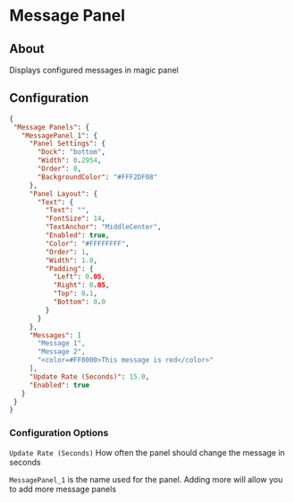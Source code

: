 # Message Panel

## About
Displays configured messages in magic panel

## Configuration
 
 ```json
{
  "Message Panels": {
    "MessagePanel_1": {
      "Panel Settings": {
        "Dock": "bottom",
        "Width": 0.2954,
        "Order": 0,
        "BackgroundColor": "#FFF2DF08"
      },
      "Panel Layout": {
        "Text": {
          "Text": "",
          "FontSize": 14,
          "TextAnchor": "MiddleCenter",
          "Enabled": true,
          "Color": "#FFFFFFFF",
          "Order": 1,
          "Width": 1.0,
          "Padding": {
            "Left": 0.05,
            "Right": 0.05,
            "Top": 0.1,
            "Bottom": 0.0
          }
        }
      },
      "Messages": [
        "Message 1",
        "Message 2",
        "<color=#FF0000>This message is red</color>"
      ],
      "Update Rate (Seconds)": 15.0,
      "Enabled": true
    }
  }
}
 ```

### Configuration Options
`Update Rate (Seconds)` How often the panel should change the message in seconds

`MessagePanel_1` is the name used for the panel. 
Adding more will allow you to add more message panels